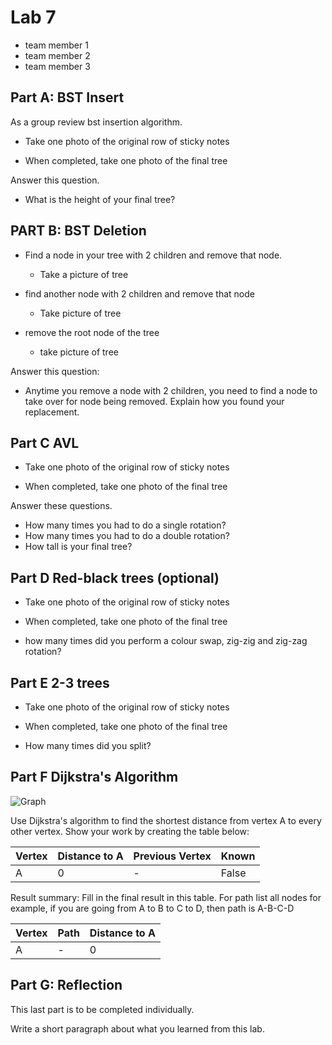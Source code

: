# Lab 7


* team member 1
* team member 2
* team member 3

## Part A: BST Insert

As a group review bst insertion algorithm.

* Take one photo of the original row of sticky notes


* When completed, take one photo of the final tree


Answer this question.

* What is the height of your final tree?


## PART B: BST Deletion

* Find a node in your tree with 2 children and remove that node.
	* Take a picture of tree

* find another node with 2 children and remove that node
	* Take picture of tree

* remove the root node of the tree
	* take picture of tree

Answer this question:

* Anytime you remove a node with 2 children, you need to find a node to take over for node being removed.  Explain how you found your replacement.


## Part C AVL



* Take one photo of the original row of sticky notes

* When completed, take one photo of the final tree

Answer these questions. 
* How many times you had to do a single rotation?
* How many times you had to do a double rotation?
* How tall is your final tree?

## Part D Red-black trees (optional)


* Take one photo of the original row of sticky notes

* When completed, take one photo of the final tree

* how many times did you perform a colour swap, zig-zig and zig-zag rotation?

## Part E 2-3 trees


* Take one photo of the original row of sticky notes

* When completed, take one photo of the final tree

* How many times did you split?

## Part F Dijkstra's Algorithm


![Graph](https://user-images.githubusercontent.com/1699186/203682880-1f8d6068-3668-4b2c-9abe-40cb79294177.png)


Use Dijkstra's algorithm to find the shortest distance from vertex A to every other vertex.  Show your work by creating the table below:

| Vertex | Distance to A | Previous Vertex | Known|
|---|---|---|---|
| A  |  0 | -  |  False |


Result summary: Fill in the final result in this table.  For path list all nodes for example, if you are going from A to B to C to D, then path is A-B-C-D


| Vertex | Path | Distance to A|
|---|---|---|
| A  |  - | 0 |

## Part G: Reflection

This last part is to be completed individually.

Write a short paragraph about what you learned from this lab.

